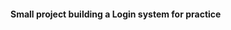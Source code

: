 #### Small project building a Login system for practice

<!-- UPDATE THIS AND MAKE IT HAVE MORE DETAIL -->
